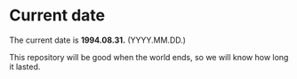 # Current date

The current date is **1994.08.31.** (YYYY.MM.DD.)

This repository will be good when the world ends, so we will know how long it lasted.